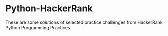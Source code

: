 # Python-HackerRank
These are some solutions of selected practice challenges from HackerRank Python Programming Practices.
